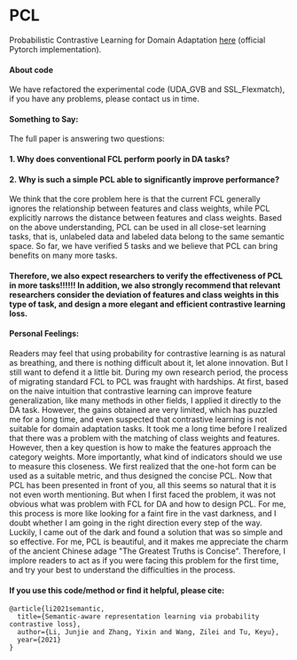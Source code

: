 # PCL
Probabilistic Contrastive Learning for Domain Adaptation [here](https://arxiv.org/abs/2111.06021) (official Pytorch implementation). 

#### About code

We have refactored the experimental code (UDA_GVB and SSL_Flexmatch), if you have any problems, please contact us in time.

#### Something to Say:

The full paper is answering two questions:

#### 1. Why does conventional FCL perform poorly in DA tasks?

#### 2. Why is such a simple PCL able to significantly improve performance?

We think that the core problem here is that the current FCL generally ignores the relationship between features and class weights, while PCL explicitly narrows the distance between features and class weights. Based on the above understanding, PCL can be used in all close-set learning tasks, that is, unlabeled data and labeled data belong to the same semantic space. So far, we have verified 5 tasks and we believe that PCL can bring benefits on many more tasks.
#### Therefore, we also expect researchers to verify the effectiveness of PCL in more tasks!!!!!! In addition, we also strongly recommend that relevant researchers consider the deviation of features and class weights in this type of task, and design a more elegant and efficient contrastive learning loss.

#### Personal Feelings:

Readers may feel that using probability for contrastive learning is as natural as breathing, and there is nothing difficult about it, let alone innovation. But I still want to defend it a little bit. During my own research period, the process of migrating standard FCL to PCL was fraught with hardships. At first, based on the naive intuition that contrastive learning can improve feature generalization, like many methods in other fields, I applied it directly to the DA task. However, the gains obtained are very limited, which has puzzled me for a long time, and even suspected that contrastive learning is not suitable for domain adaptation tasks. It took me a long time before I realized that there was a problem with the matching of class weights and features. However, then a key question is how to make the features approach the category weights. More importantly, what kind of indicators should we use to measure this closeness. We first realized that the one-hot form can be used as a suitable metric, and thus designed the concise PCL. Now that PCL has been presented in front of you, all this seems so natural that it is not even worth mentioning. But when I first faced the problem, it was not obvious what was problem with FCL for DA and how to design PCL. For me, this process is more like looking for a faint fire in the vast darkness, and I doubt whether I am going in the right direction every step of the way. Luckily, I came out of the dark and found a solution that was so simple and so effective. For me, PCL is beautiful, and it makes me appreciate the charm of the ancient Chinese adage "The Greatest Truths is Concise". Therefore, I implore readers to act as if you were facing this problem for the first time, and try your best to understand the difficulties in the process.

#### If you use this code/method or find it helpful, please cite:


```
@article{li2021semantic,
  title={Semantic-aware representation learning via probability contrastive loss},
  author={Li, Junjie and Zhang, Yixin and Wang, Zilei and Tu, Keyu},
  year={2021}
}
```


 
